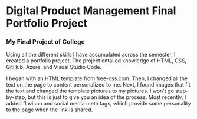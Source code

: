 # Digital Product Management Final Portfolio Project

### My Final Project of College

Using all the different skills I have accumulated across the semester, I created a portfolio project. The project entailed knowledge of HTML, CSS, GitHub, Azure, and Visual Studio Code.

I began with an HTML template from free-css.com. Then, I changed all the text on the page to content personalized to me. Next, I found images that fit the text and changed the template pictures to my pictures. I won't go step-by-step, but this is just to give you an idea of the process. Most recently, I added flavicon and social media meta tags, which provide some personality to the page when the link is shared.
